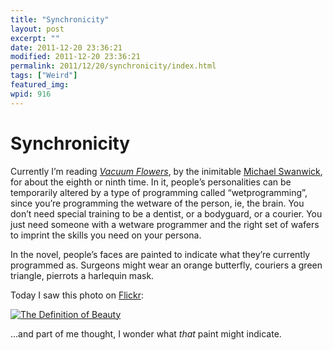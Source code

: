 ```yaml
---
title: "Synchronicity"
layout: post
excerpt: ""
date: 2011-12-20 23:36:21
modified: 2011-12-20 23:36:21
permalink: 2011/12/20/synchronicity/index.html
tags: ["Weird"]
featured_img: 
wpid: 916
---
```


# Synchronicity

Currently I’m reading [*Vacuum Flowers*](http://www.goodreads.com/book/show/729761.Vacuum_Flowers), by the inimitable [Michael Swanwick](http://floggingbabel.blogspot.com/), for about the eighth or ninth time. In it, people’s personalities can be temporarily altered by a type of programming called “wetprogramming”, since you’re programming the wetware of the person, ie, the brain. You don’t need special training to be a dentist, or a bodyguard, or a courier. You just need someone with a wetware programmer and the right set of wafers to imprint the skills you need on your persona.

In the novel, people’s faces are painted to indicate what they’re currently programmed as. Surgeons might wear an orange butterfly, couriers a green triangle, pierrots a harlequin mask.

Today I saw this photo on [Flickr](http://www.flickr.com/):

[![The Definition of Beauty](http://farm3.staticflickr.com/2289/1738726228_ac63bffeb4.jpg)](http://www.flickr.com/photos/muchdidirage/1738726228/ "The Definition of Beauty by Fallon Zophy, on Flickr")

…and part of me thought, I wonder what *that* paint might indicate.